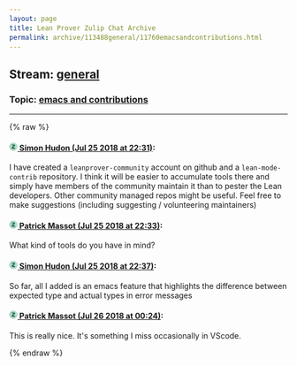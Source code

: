 ```yaml
---
layout: page
title: Lean Prover Zulip Chat Archive 
permalink: archive/113488general/11760emacsandcontributions.html
---
```


## Stream: [general](index.html)
### Topic: [emacs and contributions](11760emacsandcontributions.html)

---


{% raw %}
#### [![Click to go to Zulip](../../assets/img/zulip2.png) Simon Hudon (Jul 25 2018 at 22:31)](https://leanprover.zulipchat.com/#narrow/stream/113488-general/topic/emacs%20and%20contributions/near/130300559):
I have created a `leanprover-community` account on github and a `lean-mode-contrib` repository. I think it will be easier to accumulate tools there and simply have members of the community maintain it than to pester the Lean developers. Other community managed repos might be useful. Feel free to make suggestions (including suggesting / volunteering maintainers)

#### [![Click to go to Zulip](../../assets/img/zulip2.png) Patrick Massot (Jul 25 2018 at 22:33)](https://leanprover.zulipchat.com/#narrow/stream/113488-general/topic/emacs%20and%20contributions/near/130300654):
What kind of tools do you have in mind?

#### [![Click to go to Zulip](../../assets/img/zulip2.png) Simon Hudon (Jul 25 2018 at 22:37)](https://leanprover.zulipchat.com/#narrow/stream/113488-general/topic/emacs%20and%20contributions/near/130300869):
So far, all I added is an emacs feature that highlights the difference between expected type and actual types in error messages

#### [![Click to go to Zulip](../../assets/img/zulip2.png) Patrick Massot (Jul 26 2018 at 00:24)](https://leanprover.zulipchat.com/#narrow/stream/113488-general/topic/emacs%20and%20contributions/near/130305979):
This is really nice. It's something I miss occasionally in VScode.


{% endraw %}
